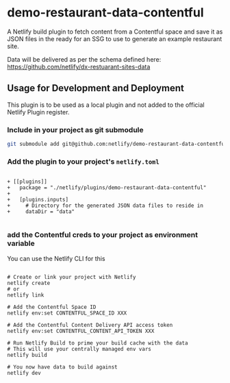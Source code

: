  # demo-restaurant-data-contentful

 A Netlify build plugin to fetch content from a Contentful space and save it as JSON files in the ready for an SSG to use to generate an example restaurant site.

 Data will be delivered as per the schema defined here: https://github.com/netlify/dx-restuarant-sites-data


 ## Usage for Development and Deployment

This plugin is to be used as a local plugin and not added to the official Netlify Plugin register.

### Include in your project as git submodule

```bash
git submodule add git@github.com:netlify/demo-restaurant-data-contentful netlify/plugins/demo-restaurant-data-contentful
```


### Add the plugin to your project's `netlify.toml`

```diff-toml

+ [[plugins]]
+   package = "./netlify/plugins/demo-restaurant-data-contentful"
+ 
+   [plugins.inputs]
+     # Directory for the generated JSON data files to reside in
+     dataDir = "data"


```


### add the Contentful creds to your project as environment variable

You can use the Netlify CLI for this

```

# Create or link your project with Netlify
netlify create
# or
netlify link

# Add the Contentful Space ID
netlify env:set CONTENTFUL_SPACE_ID XXX

# Add the Contentful Content Delivery API access token
netlify env:set CONTENTFUL_CONTENT_API_TOKEN XXX

# Run Netlify Build to prime your build cache with the data 
# This will use your centrally managed env vars
netlify build

# You now have data to build against
netlify dev
```

